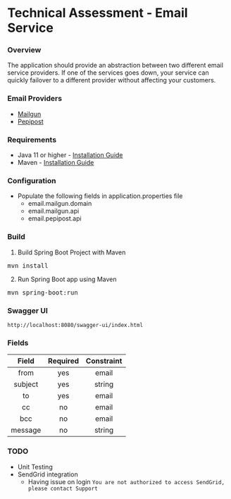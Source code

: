 # Technical Assessment - Email Service
### Overview
The application should provide an abstraction between two different email service providers. If one of the services goes down, your service can quickly failover to a different provider without affecting your customers.

### Email Providers
- [Mailgun](https://www.mailgun.com/)
- [Pepipost](https://www.pepipost.com/)

### Requirements
- Java 11 or higher - [Installation Guide](https://docs.oracle.com/en/java/javase/11/install/preface.html#GUID-A1E4DD95-DA5E-4441-BFCD-2E8AE63C573D)
- Maven -  [Installation Guide](https://maven.apache.org/install.html)

### Configuration
- Populate the following fields in application.properties file 
	- email.mailgun.domain
	- email.mailgun.api
	- email.pepipost.api

### Build
1. Build Spring Boot Project with Maven
<pre>mvn install</pre>
2. Run Spring Boot app using Maven
<pre>mvn spring-boot:run</pre>

### Swagger UI
`http://localhost:8080/swagger-ui/index.html`

### Fields
| Field  | Required  | Constraint |
| :------------: |:---------------:|:---------------:|
| from|yes| email|
| subject| yes| string|
| to | yes|email|
| cc | no|email|
| bcc |no|email|
| message |no|string|

### TODO
- Unit Testing
- SendGrid integration
	- Having issue on login
	`You are not authorized to access SendGrid, please contact Support`
